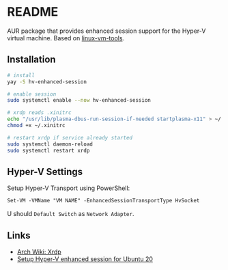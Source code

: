 # README

AUR package that provides enhanced session support for the Hyper-V virtual machine. Based on [linux-vm-tools](https://github.com/microsoft/linux-vm-tools/).

## Installation

```bash
# install
yay -S hv-enhanced-session

# enable session
sudo systemctl enable --now hv-enhanced-session

# xrdp reads .xinitrc
echo "/usr/lib/plasma-dbus-run-session-if-needed startplasma-x11" > ~/.xinitrc
chmod +x ~/.xinitrc

# restart xrdp if service already started
sudo systemctl daemon-reload
sudo systemctl restart xrdp
```

## Hyper-V Settings

Setup Hyper-V Transport using PowerShell:

```ps
Set-VM -VMName "VM NAME" -EnhancedSessionTransportType HvSocket
```

U should `Default Switch` as `Network Adapter`.

## Links

* [Arch Wiki: Xrdp]( https://wiki.archlinux.org/title/xrdp)
* [Setup Hyper-V enhanced session for Ubuntu 20](https://gist.github.com/milnak/54e662f88fa47a5d3a317edb712f957e)
